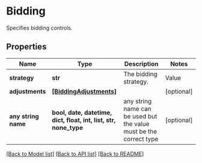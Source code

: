 # Bidding

Specifies bidding controls.

## Properties
Name | Type | Description | Notes
------------ | ------------- | ------------- | -------------
**strategy** | **str** | The bidding strategy. | Value | Strategy name | Description | |----------------|---------------|-------------| | &#x60;legacyForSales&#x60; | Dynamic bids - down only | Lowers your bids in real time when your ad may be less likely to convert to a sale. Campaigns created before the release of the bidding controls feature used this setting by default. | | &#x60;autoForSales&#x60; | Dynamic bids - up and down | Increases or decreases your bids in real time by a maximum of 100%. With this setting bids increase when your ad is more likely to convert to a sale, and bids decrease when less likely to convert to a sale. | | &#x60;manual&#x60; | Fixed bid | Uses your exact bid and any placement adjustments you set, and is not subject to dynamic bidding. | | [optional] 
**adjustments** | [**[BiddingAdjustments]**](BiddingAdjustments.md) |  | [optional] 
**any string name** | **bool, date, datetime, dict, float, int, list, str, none_type** | any string name can be used but the value must be the correct type | [optional]

[[Back to Model list]](../README.md#documentation-for-models) [[Back to API list]](../README.md#documentation-for-api-endpoints) [[Back to README]](../README.md)


